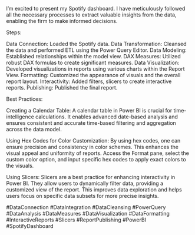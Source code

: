 I’m excited to present my Spotify dashboard. I have meticulously followed all the necessary processes to extract valuable insights from the data, enabling the firm to make informed decisions.

Steps:

Data Connection: Loaded the Spotify data.
Data Transformation: Cleansed the data and performed ETL using the Power Query Editor.
Data Modeling: Established relationships within the model view.
DAX Measures: Utilized robust DAX formulas to create significant measures.
Data Visualization: Developed visualizations in reports using various charts within the Report View.
Formatting: Customized the appearance of visuals and the overall report layout.
Interactivity: Added filters, slicers to create interactive reports.
Publishing: Published the final report.

Best Practices:

Creating a Calendar Table: A calendar table in Power BI is crucial for time-intelligence calculations. It enables advanced date-based analysis and ensures consistent and accurate time-based filtering and aggregation across the data model.

Using Hex Codes for Color Customization: By using hex codes, one can ensure precision and consistency in color schemes. This enhances the visual appeal and uniformity of reports. Access the Format pane, select the custom color option, and input specific hex codes to apply exact colors to the visuals.

Using Slicers: Slicers are a best practice for enhancing interactivity in Power BI. They allow users to dynamically filter data, providing a customized view of the report. This improves data exploration and helps users focus on specific data subsets for more precise insights.


#DataConnection #DataIntegration #DataCleansing #PowerQuery #DataAnalysis #DataMeasures #DataVisualization #DataFormatting #InteractiveReports #Slicers #ReportPublishing #PowerBI #SpotifyDashboard
